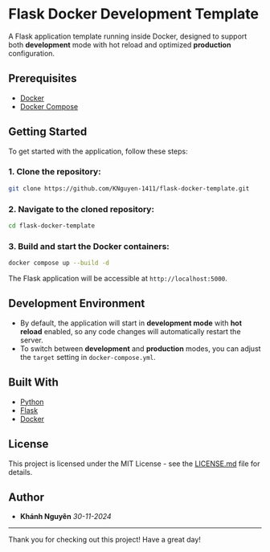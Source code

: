 # Flask Docker Development Template

A Flask application template running inside Docker, designed to support both **development** mode with hot reload and optimized **production** configuration.

## Prerequisites

- [Docker](https://www.docker.com/)
- [Docker Compose](https://docs.docker.com/compose/)

## Getting Started

To get started with the application, follow these steps:

### 1. Clone the repository:

```bash
git clone https://github.com/KNguyen-1411/flask-docker-template.git
```

### 2. Navigate to the cloned repository:

```bash
cd flask-docker-template
```

### 3. Build and start the Docker containers:

```bash
docker compose up --build -d
```

The Flask application will be accessible at `http://localhost:5000`.

## Development Environment

- By default, the application will start in **development mode** with **hot reload** enabled, so any code changes will automatically restart the server.
- To switch between **development** and **production** modes, you can adjust the `target` setting in `docker-compose.yml`.

## Built With

- [Python](https://www.python.org/)
- [Flask](https://flask.palletsprojects.com/)
- [Docker](https://www.docker.com/)

## License

This project is licensed under the MIT License - see the [LICENSE.md](LICENSE.md) file for details.

## Author

- **Khánh Nguyên**
  _30-11-2024_

---

Thank you for checking out this project! Have a great day!
